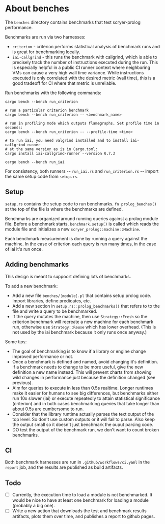 # About benches

The `benches` directory contains benchmarks that test scryer-prolog performance.

Benchmarks are run via two harnesses:

* `criterion` - criterion performs statistical analysis of benchmark runs and is
  great for benchmarking locally.
* `iai-callgrind` - this runs the benchmark with callgrind, which is able to
  precisely track the number of instructions executed during the run. This is
  especially helpful in a public CI runner context where neighboring VMs can
  cause a very high wall time variance. While instructions executed is only
  correlated with the desired metric (wall time), this is a good tradeoff for CI
  where that metric is unreliable.

Run benchmarks with the following commands:

```
cargo bench --bench run_criterion

# run a particular criterion benchmark
cargo bench --bench run_criterion -- <benchmark_name>

# run in profiling mode which outputs flamegraphs. Set profile time in seconds:
cargo bench --bench run_criterion -- --profile-time <time>

# to run iai, you need valgrind installed and to install iai-callgrind-runner
# at the same version as is in Cargo.toml:
cargo install iai-callgrind-runner --version 0.7.3

cargo bench --bench run_iai
```

For consistency, both runners -- `run_iai.rs` and `run_criterion.rs` -- import
the same setup code from `setup.rs`.

## Setup

`setup.rs` contains the setup code to run benchmarks. `fn prolog_benches()` at
the top of the file is where the benchmarks are defined.

Benchmarks are organized around running queries against a prolog module file.
Before a benchmark starts, `benchmark.setup()` is called which reads the module
file and initializes a new `scryer_prolog::machine::Machine`.

Each benchmark measurement is done by running a query against the machine. In
the case of criterion each query is run many times, in the case of iai it's run
once.

## Adding benchmarks

This design is meant to suppoort defining lots of benchmarks.

To add a new benchmark:

* Add a new file `benches/[module].pl` that contains setup prolog code. Import
  libraries, define predicates, etc.
* Add a new section in `setup.rs::prolog_benchmarks()` that refers to to the
  file and write a query to be benchmarked.
* If the query mutates the machine, then use `Strategy::Fresh` so the criterion
  benchmark will recreate a new machine for each benchmark run, otherwise use
  `Strategy::Reuse` which has lower overhead. (This is not used by the iai
  benchmark because it only runs once anyway.)

Some tips:

* The goal of benchmarking is to know if a library or engine change improved
  performance or not.
* Once a benchmark is defined and named, avoid changing it's definition. If a
  benchmark needs to change to be more useful, give the new definition a new
  name instead. This will prevent charts from showing wild changes in
  performance just because the definition changed (see previous).
* Aim for queries to execute in less than 0.5s realtime. Longer runtimes make it
  easier for humans to see big differences, but benchmarks either run 10x slower
  (iai) or execute repeatedly to attain statistical significance (criterion) and
  in both cases benchmarking queries that take longer than about 0.5s are
  cumbersome to run.
* Consider that the library runtime actually parses the text output of the top
  level. So don't use custom outputs or it will fail to parse. Also keep the
  output small so it doesn't just benchmark the ouput parsing code.
* DO test the output of the benchmark run, we don't want to count broken
  benchmarks.

## CI

Both benchmark harnesses are run in `.github/workflows/ci.yaml` in the `report`
job, and the results are published as build artifacts.

## Todo

- [ ] Currently, the execution time to load a module is not benchmarked. It
  would be nice to have at least one benchmark for loading a module (probably a
  big one).
- [ ] Write a new action that downloads the test and benchmark results
  artifacts, plots them over time, and publishes a report to github pages.
